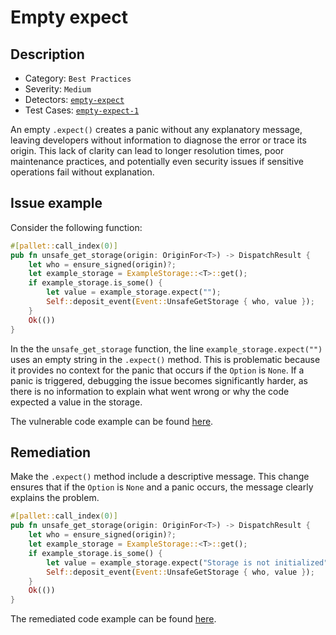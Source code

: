 # Empty expect

## Description

- Category: `Best Practices`
- Severity: `Medium`
- Detectors: [`empty-expect`](https://github.com/CoinFabrik/scout-audit/tree/develop/detectors/rust/empty-expect)
- Test Cases: [`empty-expect-1`](https://github.com/CoinFabrik/scout-audit/tree/develop/test-cases/substrate-pallets/empty-expect)

An empty `.expect()` creates a panic without any explanatory message, leaving developers without information to diagnose the error or trace its origin. This lack of clarity can lead to longer resolution times, poor maintenance practices, and potentially even security issues if sensitive operations fail without explanation.

## Issue example

Consider the following function:

```rust
#[pallet::call_index(0)]
pub fn unsafe_get_storage(origin: OriginFor<T>) -> DispatchResult {
    let who = ensure_signed(origin)?;
    let example_storage = ExampleStorage::<T>::get();
    if example_storage.is_some() {
        let value = example_storage.expect("");
        Self::deposit_event(Event::UnsafeGetStorage { who, value });
    }
    Ok(())
}
```

In the the `unsafe_get_storage` function, the line `example_storage.expect("")` uses an empty string in the `.expect()` method. This is problematic because it provides no context for the panic that occurs if the `Option` is `None`. If a panic is triggered, debugging the issue becomes significantly harder, as there is no information to explain what went wrong or why the code expected a value in the storage.

The vulnerable code example can be found [here](https://github.com/CoinFabrik/scout-audit/tree/develop/test-cases/substrate-pallets/empty-expect/vulnerable/vulnerable-1).

## Remediation

Make the `.expect()` method include a descriptive message. This change ensures that if the `Option` is `None` and a panic occurs, the message clearly explains the problem.

```rust
#[pallet::call_index(0)]
pub fn unsafe_get_storage(origin: OriginFor<T>) -> DispatchResult {
    let who = ensure_signed(origin)?;
    let example_storage = ExampleStorage::<T>::get();
    if example_storage.is_some() {
        let value = example_storage.expect("Storage is not initialized");
        Self::deposit_event(Event::UnsafeGetStorage { who, value });
    }
    Ok(())
}
```

The remediated code example can be found [here](https://github.com/CoinFabrik/scout-audit/tree/develop/test-cases/substrate-pallets/empty-expect/remediated/remediated-1).

